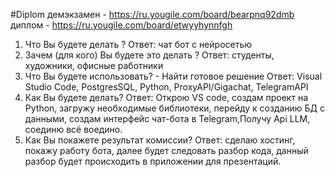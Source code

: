 #Diplom
демэкзамен - https://ru.yougile.com/board/bearpnq92dmb
диплом - https://ru.yougile.com/board/etwyyhynnfgh

1. Что Вы будете делать ? Ответ: чат бот с нейросетью
2. Зачем (для кого) Вы будете это делать ? Ответ: студенты, художники, офисные работники
3. Что Вы будете использовать? - Найти готовое решение Ответ: Visual Studio Code, PostgresSQL, Python, ProxyAPI/Gigachat, TelegramAPI
4. Как Вы будете делать? Ответ: Открою VS code, создам проект на Python, загружу необходимые библиотеки, перейду к созданию БД с данными, создам интерфейс чат-бота в Telegram,Получу Api LLM, соединю всё воедино.
5. Как Вы покажете результат комиссии? Ответ: сделаю хостинг, покажу работу бота, далее будет следовать разбор кода, данный разбор будет происходить в приложении для презентаций.
